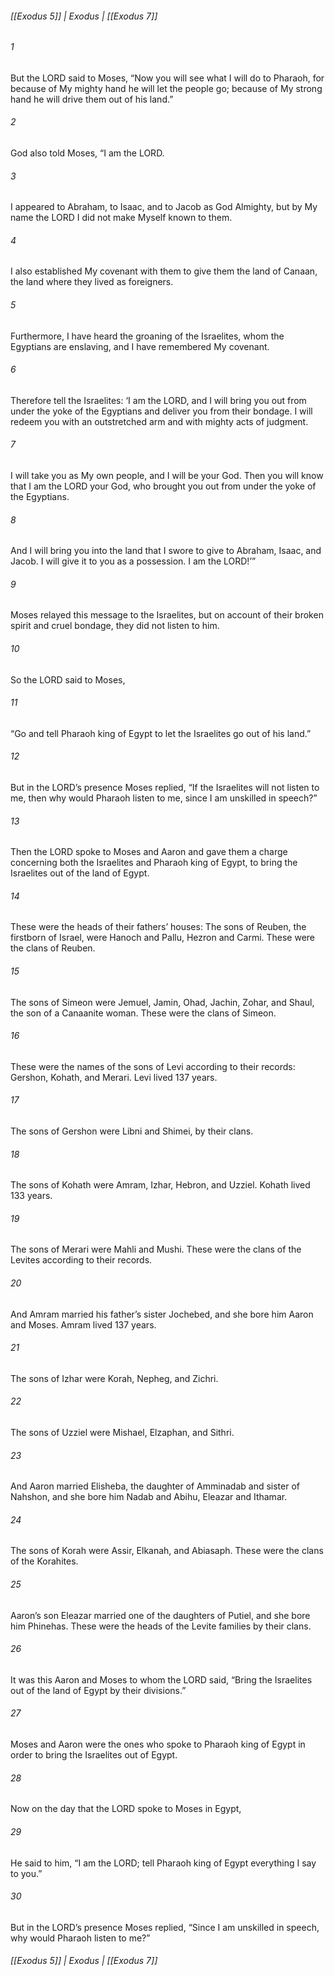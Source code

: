 ###### [[Exodus 5]] | Exodus | [[Exodus 7]]

###### 1
But the LORD said to Moses, “Now you will see what I will do to Pharaoh, for because of My mighty hand he will let the people go; because of My strong hand he will drive them out of his land.”
###### 2
God also told Moses, “I am the LORD.
###### 3
I appeared to Abraham, to Isaac, and to Jacob as God Almighty, but by My name the LORD I did not make Myself known to them.
###### 4
I also established My covenant with them to give them the land of Canaan, the land where they lived as foreigners.
###### 5
Furthermore, I have heard the groaning of the Israelites, whom the Egyptians are enslaving, and I have remembered My covenant.
###### 6
Therefore tell the Israelites: ‘I am the LORD, and I will bring you out from under the yoke of the Egyptians and deliver you from their bondage. I will redeem you with an outstretched arm and with mighty acts of judgment.
###### 7
I will take you as My own people, and I will be your God. Then you will know that I am the LORD your God, who brought you out from under the yoke of the Egyptians.
###### 8
And I will bring you into the land that I swore to give to Abraham, Isaac, and Jacob. I will give it to you as a possession. I am the LORD!’”
###### 9
Moses relayed this message to the Israelites, but on account of their broken spirit and cruel bondage, they did not listen to him.
###### 10
So the LORD said to Moses,
###### 11
“Go and tell Pharaoh king of Egypt to let the Israelites go out of his land.”
###### 12
But in the LORD’s presence Moses replied, “If the Israelites will not listen to me, then why would Pharaoh listen to me, since I am unskilled in speech?”
###### 13
Then the LORD spoke to Moses and Aaron and gave them a charge concerning both the Israelites and Pharaoh king of Egypt, to bring the Israelites out of the land of Egypt.
###### 14
These were the heads of their fathers’ houses: The sons of Reuben, the firstborn of Israel, were Hanoch and Pallu, Hezron and Carmi. These were the clans of Reuben.
###### 15
The sons of Simeon were Jemuel, Jamin, Ohad, Jachin, Zohar, and Shaul, the son of a Canaanite woman. These were the clans of Simeon.
###### 16
These were the names of the sons of Levi according to their records: Gershon, Kohath, and Merari. Levi lived 137 years.
###### 17
The sons of Gershon were Libni and Shimei, by their clans.
###### 18
The sons of Kohath were Amram, Izhar, Hebron, and Uzziel. Kohath lived 133 years.
###### 19
The sons of Merari were Mahli and Mushi. These were the clans of the Levites according to their records.
###### 20
And Amram married his father’s sister Jochebed, and she bore him Aaron and Moses. Amram lived 137 years.
###### 21
The sons of Izhar were Korah, Nepheg, and Zichri.
###### 22
The sons of Uzziel were Mishael, Elzaphan, and Sithri.
###### 23
And Aaron married Elisheba, the daughter of Amminadab and sister of Nahshon, and she bore him Nadab and Abihu, Eleazar and Ithamar.
###### 24
The sons of Korah were Assir, Elkanah, and Abiasaph. These were the clans of the Korahites.
###### 25
Aaron’s son Eleazar married one of the daughters of Putiel, and she bore him Phinehas. These were the heads of the Levite families by their clans.
###### 26
It was this Aaron and Moses to whom the LORD said, “Bring the Israelites out of the land of Egypt by their divisions.”
###### 27
Moses and Aaron were the ones who spoke to Pharaoh king of Egypt in order to bring the Israelites out of Egypt.
###### 28
Now on the day that the LORD spoke to Moses in Egypt,
###### 29
He said to him, “I am the LORD; tell Pharaoh king of Egypt everything I say to you.”
###### 30
But in the LORD’s presence Moses replied, “Since I am unskilled in speech, why would Pharaoh listen to me?”

###### [[Exodus 5]] | Exodus | [[Exodus 7]]
